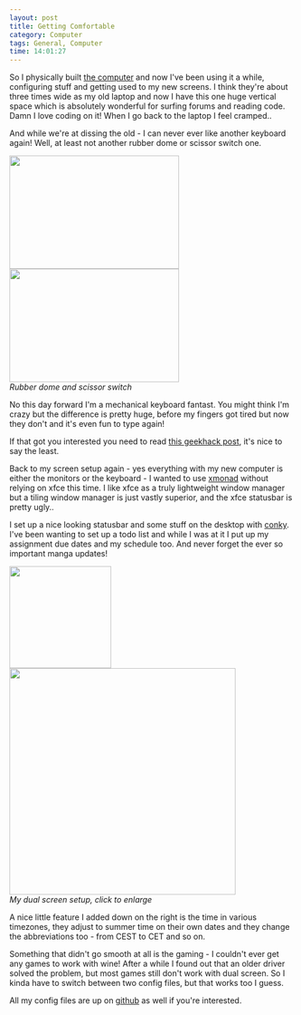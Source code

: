 ```yaml
---
layout: post
title: Getting Comfortable
category: Computer
tags: General, Computer
time: 14:01:27
---
```

So I physically built [the computer](/blog/2011/08/21/new_computer) and now I've been using it a while, configuring stuff and getting used to my new screens. I think they're about three times wide as my old laptop and now I have this one huge vertical space which is absolutely wonderful for surfing forums and reading code. Damn I love coding on it! When I go back to the laptop I feel cramped..

And while we're at dissing the old - I can never ever like another keyboard again! Well, at least not another rubber dome or scissor switch one.

<div class="center">
  <img src="http://geekhack.org/attachment.php?attachmentid=21009&amp;d=1310786771" width="300" height="200" /> 
  <img src="http://geekhack.org/attachment.php?attachmentid=20092&amp;d=1309957367" width="300" height="200" /><br />
  <em>Rubber dome and scissor switch</em>
</div>

No this day forward I'm a mechanical keyboard fantast. You might think I'm crazy but the difference is pretty huge, before my fingers got tired but now they don't and it's even fun to type again!

If that got you interested you need to read [this geekhack post](http://geekhack.org/showwiki.php?title=START+HERE+--+The+Geekhack+Mechanical+Keyboard+Guide+-+Includes+Glossary+and+Links), it's nice to say the least.

Back to my screen setup again - yes everything with my new computer is either the monitors or the keyboard - I wanted to use [xmonad](http://www.xmonad.org) without relying on xfce this time. I like xfce as a truly lightweight window manager but a tiling window manager is just vastly superior, and the xfce statusbar is pretty ugly..

I set up a nice looking statusbar and some stuff on the desktop with [conky](http://conky.sourceforge.net/). I've been wanting to set up a todo list and while I was at it I put up my assignment due dates and my schedule too. And never forget the ever so important manga updates!

<div class="center">
  <a href="/media/images/xmonad-left.png" ><img src="/media/images/xmonad-left.png" width="180" /></a>
  <a href="/media/images/xmonad-right.png" ><img src="/media/images/xmonad-right.png" width="400" /></a><br />
  <em>My dual screen setup, click to enlarge</em>
</div>

A nice little feature I added down on the right is the time in various timezones, they adjust to summer time on their own dates and they change the abbreviations too - from CEST to CET and so on.

Something that didn't go smooth at all is the gaming - I couldn't ever get any games to work with wine! After a while I found out that an older driver solved the problem, but most games still don't work with dual screen. So I kinda have to switch between two config files, but that works too I guess.

All my config files are up on [github](http://github.com/treeman/dotfiles) as well if you're interested.

